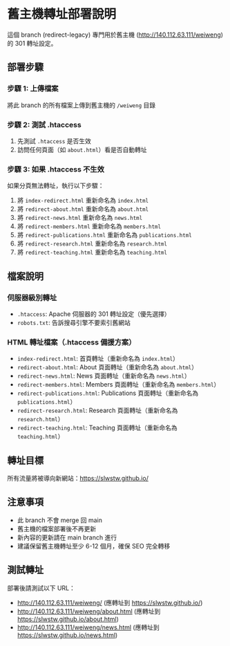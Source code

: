 # 舊主機轉址部署說明

這個 branch (redirect-legacy) 專門用於舊主機 (http://140.112.63.111/weiweng) 的 301 轉址設定。

## 部署步驟

### 步驟 1: 上傳檔案
將此 branch 的所有檔案上傳到舊主機的 `/weiweng` 目錄

### 步驟 2: 測試 .htaccess
1. 先測試 `.htaccess` 是否生效
2. 訪問任何頁面（如 `about.html`）看是否自動轉址

### 步驟 3: 如果 .htaccess 不生效
如果分頁無法轉址，執行以下步驟：
1. 將 `index-redirect.html` 重新命名為 `index.html`
2. 將 `redirect-about.html` 重新命名為 `about.html`
3. 將 `redirect-news.html` 重新命名為 `news.html`
4. 將 `redirect-members.html` 重新命名為 `members.html`
5. 將 `redirect-publications.html` 重新命名為 `publications.html`
6. 將 `redirect-research.html` 重新命名為 `research.html`
7. 將 `redirect-teaching.html` 重新命名為 `teaching.html`

## 檔案說明

### 伺服器級別轉址
- `.htaccess`: Apache 伺服器的 301 轉址設定（優先選擇）
- `robots.txt`: 告訴搜尋引擎不要索引舊網站

### HTML 轉址檔案（.htaccess 備援方案）
- `index-redirect.html`: 首頁轉址（重新命名為 `index.html`）
- `redirect-about.html`: About 頁面轉址（重新命名為 `about.html`）
- `redirect-news.html`: News 頁面轉址（重新命名為 `news.html`）
- `redirect-members.html`: Members 頁面轉址（重新命名為 `members.html`）
- `redirect-publications.html`: Publications 頁面轉址（重新命名為 `publications.html`）
- `redirect-research.html`: Research 頁面轉址（重新命名為 `research.html`）
- `redirect-teaching.html`: Teaching 頁面轉址（重新命名為 `teaching.html`）

## 轉址目標

所有流量將被導向新網站：https://slwstw.github.io/

## 注意事項

- 此 branch 不會 merge 回 main
- 舊主機的檔案部署後不再更新
- 新內容的更新請在 main branch 進行
- 建議保留舊主機轉址至少 6-12 個月，確保 SEO 完全轉移

## 測試轉址

部署後請測試以下 URL：
- http://140.112.63.111/weiweng/ (應轉址到 https://slwstw.github.io/)
- http://140.112.63.111/weiweng/about.html (應轉址到 https://slwstw.github.io/about.html)
- http://140.112.63.111/weiweng/news.html (應轉址到 https://slwstw.github.io/news.html)